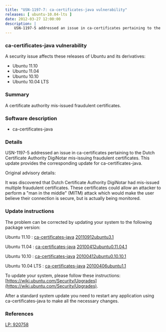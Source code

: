 ```yaml
---
title: "USN-1197-7: ca-certificates-java vulnerability"
releases: [ ubuntu-10.04-lts ]
date: 2012-03-27 12:00:00
description: |
    USN-1197-5 addressed an issue in ca-certificates pertaining to the Dutch Certificate Authority DigiNotar mis-issuing fraudulent certificates. This update provides the corresponding update for ca-certificates-java.
--- 
```

 
### ca-certificates-java vulnerability

A security issue affects these releases of Ubuntu and its derivatives:

* Ubuntu 11.10
* Ubuntu 11.04
* Ubuntu 10.10
* Ubuntu 10.04 LTS

### Summary

A certificate authority mis-issued fraudulent certificates. 

### Software description

* ca-certificates-java 

### Details

USN-1197-5 addressed an issue in ca-certificates pertaining to the Dutch Certificate Authority DigiNotar mis-issuing fraudulent certificates. This update provides the corresponding update for ca-certificates-java.

Original advisory details:

 It was discovered that Dutch Certificate Authority DigiNotar had mis-issued multiple fraudulent certificates. These certificates could allow an attacker to perform a &quot;man in the middle&quot; (MITM) attack which would make the user believe their connection is secure, but is actually being monitored. 

### Update instructions

The problem can be corrected by updating your system to the following package version:

Ubuntu 11.10
 : [ca-certificates-java](https://launchpad.net/ubuntu/+source/ca-certificates-java) <span> [20110912ubuntu3.1](https://launchpad.net/ubuntu/+source/ca-certificates-java/20110912ubuntu3.1) </span> 

Ubuntu 11.04
 : [ca-certificates-java](https://launchpad.net/ubuntu/+source/ca-certificates-java) <span> [20100412ubuntu0.11.04.1](https://launchpad.net/ubuntu/+source/ca-certificates-java/20100412ubuntu0.11.04.1) </span> 

Ubuntu 10.10
 : [ca-certificates-java](https://launchpad.net/ubuntu/+source/ca-certificates-java) <span> [20100412ubuntu0.10.10.1](https://launchpad.net/ubuntu/+source/ca-certificates-java/20100412ubuntu0.10.10.1) </span> 

Ubuntu 10.04 LTS
 : [ca-certificates-java](https://launchpad.net/ubuntu/+source/ca-certificates-java) <span> [20100406ubuntu1.1](https://launchpad.net/ubuntu/+source/ca-certificates-java/20100406ubuntu1.1) </span> 

To update your system, please follow these instructions: [https://wiki.ubuntu.com/Security/Upgrades](https://wiki.ubuntu.com/Security/Upgrades).

After a standard system update you need to restart any application using ca-certificates-java to make all the necessary changes. 

### References

 [LP: 920758](https://launchpad.net/bugs/920758)
 
